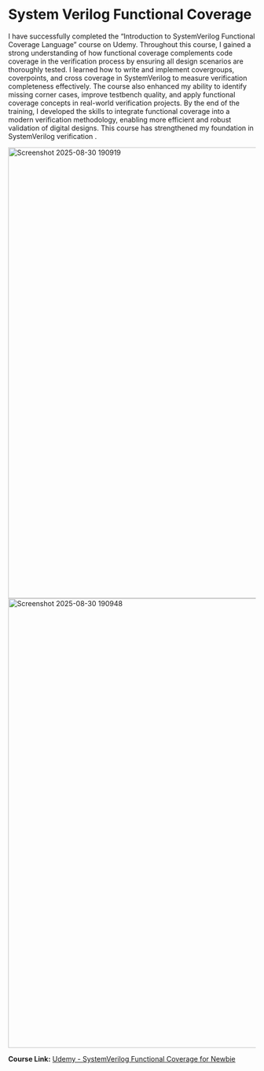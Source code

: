 # System Verilog Functional Coverage
I have successfully completed the “Introduction to SystemVerilog Functional Coverage Language” course on Udemy. Throughout this course, I gained a strong understanding of how functional coverage complements code coverage in the verification process by ensuring all design scenarios are thoroughly tested. I learned how to write and implement covergroups, coverpoints, and cross coverage in SystemVerilog to measure verification completeness effectively. The course also enhanced my ability to identify missing corner cases, improve testbench quality, and apply functional coverage concepts in real-world verification projects. By the end of the training, I developed the skills to integrate functional coverage into a modern verification methodology, enabling more efficient and robust validation of digital designs. This course has strengthened my foundation in SystemVerilog verification .

<img width="1892" height="919" alt="Screenshot 2025-08-30 190919" src="https://github.com/user-attachments/assets/63308a88-05dc-4939-850d-ae5cbedf4bcb" />

<img width="1882" height="916" alt="Screenshot 2025-08-30 190948" src="https://github.com/user-attachments/assets/056b68ec-31d3-4e9a-93bb-3d0d6cacc17c" />

**Course Link:** [Udemy - SystemVerilog Functional Coverage for Newbie]((https://www.udemy.com/course/systemverilog-functional-coverage-for-newbie/)) 

